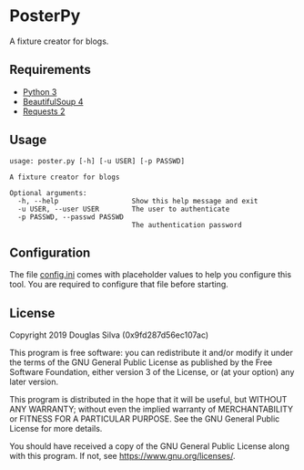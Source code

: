 # PosterPy
A fixture creator for blogs.

## Requirements
- [Python 3](https://www.python.org/)
- [BeautifulSoup 4](https://www.crummy.com/software/BeautifulSoup/)
- [Requests 2](https://requests.kennethreitz.org//en/master/)

## Usage
```
usage: poster.py [-h] [-u USER] [-p PASSWD]

A fixture creator for blogs

Optional arguments:
  -h, --help                  Show this help message and exit
  -u USER, --user USER        The user to authenticate
  -p PASSWD, --passwd PASSWD
                              The authentication password
```

## Configuration
The file [config.ini](https://github.com/o-alquimista/PosterPy/blob/master/config.ini)
comes with placeholder values to help you configure this tool. You are required to
configure that file before starting.

## License
Copyright 2019 Douglas Silva (0x9fd287d56ec107ac)

This program is free software: you can redistribute it and/or modify
it under the terms of the GNU General Public License as published by
the Free Software Foundation, either version 3 of the License, or
(at your option) any later version.

This program is distributed in the hope that it will be useful,
but WITHOUT ANY WARRANTY; without even the implied warranty of
MERCHANTABILITY or FITNESS FOR A PARTICULAR PURPOSE.  See the
GNU General Public License for more details.

You should have received a copy of the GNU General Public License
along with this program.  If not, see <https://www.gnu.org/licenses/>.